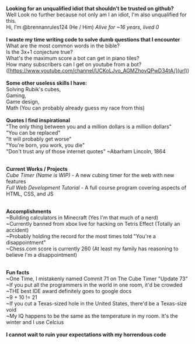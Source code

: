**Looking for an unqualified idiot that shouldn't be trusted on github?**
<br>
Well Look no further because not only am I an idiot, I'm also unqualified for this.
<br>
Hi, I’m @brennanrules124 (He / Him) _Alive for ~16 years, lived 0_
<br>
<br>
**I waste my time writing code to solve dumb questions that I encounter**
<br>
What are the most common words in the bible?
<br>
Is the 3x+1 conjecture true?
<br>
What's the maximum score a bot can get in piano tiles?
<br>
How many subscribers can I get on youtube from a bot? ([https://www.youtube.com/channel/UCKoLJvo_AGMZhovQPwD34tA/](url))
<br>
<br>
**Some other useless skills I have:**
<br>
Solving Rubik's cubes,
<br>
Gaming,
<br>
Game design,
<br>
Math (You can probably already guess my race from this)
<br>
<br>
**Quotes I find inspirational**
<br>
"The only thing between you and a million dollars is a million dollars" 
<br>
"You can be replaced" 
<br>
"It will probably get worse" 
<br>
"You're born, you work, you die" 
<br>
"Don't trust any of those internet quotes" ~Abarham Lincoln, 1864
<br>
<br>

**Current Works / Projects**
<br>
_Cube Timer (Name is WIP)_ - A new cubing timer for the web with new features
<br>
_Full Web Development Tutorial_ - A full course program covering aspects of HTML, CSS, and JS
<br>
<br>

**Accomplishments**
<br>
~Building calculators in Minecraft (Yes I'm that much of a nerd)
<br>
~Currently banned from xbox live for hacking on Tetris Effect (Totally an accident)
<br>
~Probably holding the record for the most times told "You're a disappointment"
<br>
~Chess.com score is currently 260 (At least my family has reasoning to believe I'm a disappointment)
<br>
<br>

**Fun facts**
<br>
~One Time, I mistakenly named Commit 71 on The Cube Timer "Update 73"
<br>
~If you put all the programmers in the world in one room, it'd be crowded
<br>
~THE best IDE award definitely goes to google docs
<br>
~9 + 10 != 21
<br>
~If you cut a Texas-sized hole in the United States, there'd be a Texas-size void
<br>
~My IQ happens to be the same as the temperature in my room. It's the winter and I use Celcius
<br>
<br>
**I cannot wait to ruin your expectations with my horrendous code**
